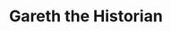 ---
continent: The Basin
date created: Thursday, June 27th 2024, 1:15:43 am
date modified: Sunday, March 23rd 2025, 1:28:32 pm
eleventyNavigation:
  key: Gareth the Historian
  parent: Prosnen
herocolor0: 184
herocolor1: 188
herocolor2: 197
layout: base.njk
parentpath: "src/garden/\U0001F310Worldbuilding/Material Plane/\U0001F3DE️The Basin/Regions/Prosnen/Prosnen.md"
path: /garden/%F0%9F%8C%90Worldbuilding/Material%20Plane/%F0%9F%8F%9E%EF%B8%8FThe%20Basin/Regions/Prosnen/Characters/Gareth%20the%20Historian/
plane: Material Plane
title: Gareth the Historian
type: ???
---